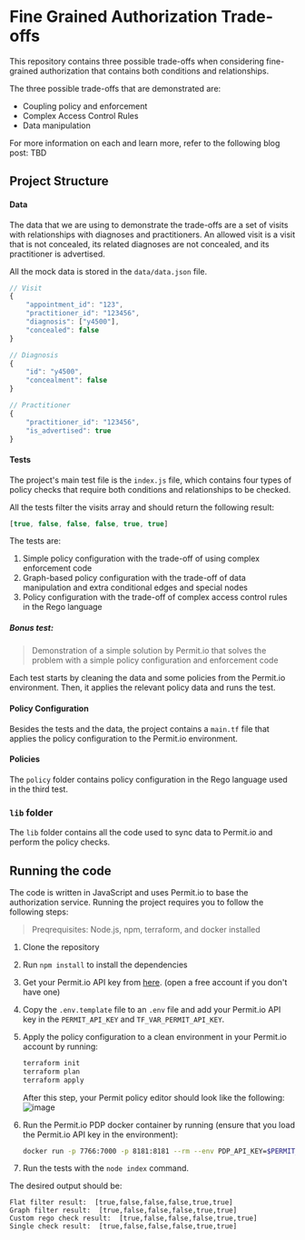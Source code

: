 # Fine Grained Authorization Trade-offs

This repository contains three possible trade-offs when considering fine-grained authorization that contains both conditions and relationships.

The three possible trade-offs that are demonstrated are:

- Coupling policy and enforcement
- Complex Access Control Rules
- Data manipulation

For more information on each and learn more, refer to the following blog post: TBD

## Project Structure

#### Data
The data that we are using to demonstrate the trade-offs are a set of visits with relationships with diagnoses and practitioners.
An allowed visit is a visit that is not concealed, its related diagnoses are not concealed, and its practitioner is advertised.

All the mock data is stored in the `data/data.json` file.
```js
// Visit
{
    "appointment_id": "123",
    "practitioner_id": "123456",
    "diagnosis": ["y4500"],
    "concealed": false
}

// Diagnosis
{
    "id": "y4500",
    "concealment": false
}

// Practitioner
{
    "practitioner_id": "123456",
    "is_advertised": true
}
```

#### Tests
The project's main test file is the `index.js` file, which contains four types of policy checks that require both conditions and relationships to be checked.

All the tests filter the visits array and should return the following result:
```javascript
[true, false, false, false, true, true]
```

The tests are:
1. Simple policy configuration with the trade-off of using complex enforcement code
2. Graph-based policy configuration with the trade-off of data manipulation and extra conditional edges and special nodes
3. Policy configuration with the trade-off of complex access control rules in the Rego language

##### Bonus test:
> Demonstration of a simple solution by Permit.io that solves the problem with a simple policy configuration and enforcement code

Each test starts by cleaning the data and some policies from the Permit.io environment. Then, it applies the relevant policy data and runs the test.

#### Policy Configuration
Besides the tests and the data, the project contains a `main.tf` file that applies the policy configuration to the Permit.io environment.

#### Policies
The `policy` folder contains policy configuration in the Rego language used in the third test.

### `lib` folder
The `lib` folder contains all the code used to sync data to Permit.io and perform the policy checks.

## Running the code

The code is written in JavaScript and uses Permit.io to base the authorization service. Running the project requires you to follow the following steps:

> Preqrequisites: Node.js, npm, terraform, and docker installed

1. Clone the repository
2. Run `npm install` to install the dependencies
3. Get your Permit.io API key from [here](https://app.permit.io/). (open a free account if you don't have one)
4. Copy the `.env.template` file to an `.env` file and add your Permit.io API key in the `PERMIT_API_KEY` and `TF_VAR_PERMIT_API_KEY`.
5. Apply the policy configuration to a clean environment in your Permit.io account by running:
   ```bash
   terraform init                                                                                                                                                                                  ✔  9s   12:57:07 
   terraform plan
   terraform apply
   ```
   After this step, your Permit policy editor should look like the following:
   ![image](https://github.com/user-attachments/assets/b9387368-0fb1-4ffa-9722-2b947ea5c1b8)

6. Run the Permit.io PDP docker container by running (ensure that you load the Permit.io API key in the environment):
   ```bash
   docker run -p 7766:7000 -p 8181:8181 --rm --env PDP_API_KEY=$PERMIT_API_KEY --env PDP_DEBUG=true permitio/pdp-v2:latest
   ```
6. Run the tests with the `node index` command.

The desired output should be:
```
Flat filter result:  [true,false,false,false,true,true]
Graph filter result:  [true,false,false,false,true,true]
Custom rego check result:  [true,false,false,false,true,true]
Single check result:  [true,false,false,false,true,true]
```
